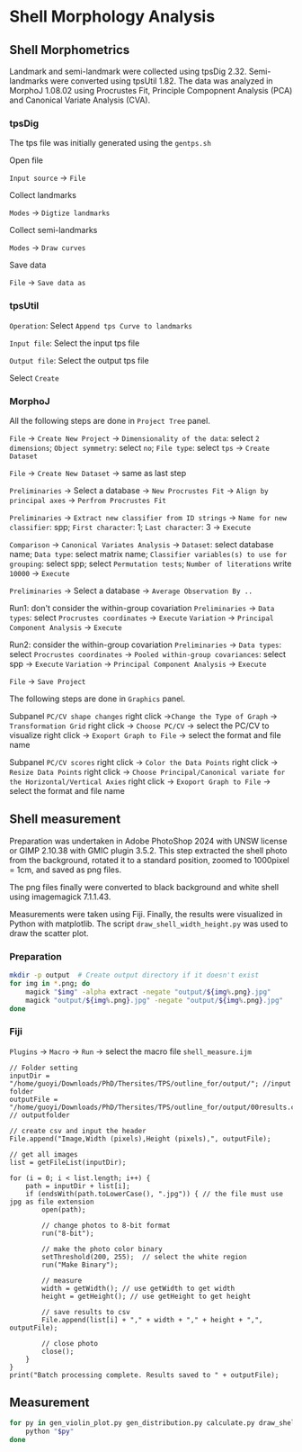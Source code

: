 # Shell Morphology Analysis

## Shell Morphometrics

Landmark and semi-landmark were collected using tpsDig 2.32. Semi-landmarks were converted using tpsUtil 1.82. The data was analyzed in MorphoJ 1.08.02 using Procrustes Fit, Principle Compopnent Analysis (PCA) and Canonical Variate Analysis (CVA).

### tpsDig

The tps file was initially generated using the `gentps.sh`

Open file

`Input source` -> `File`

Collect landmarks

`Modes` -> `Digtize landmarks`

Collect semi-landmarks

`Modes` -> `Draw curves`

Save data

`File` -> `Save data as`

### tpsUtil

`Operation`: Select `Append tps Curve to landmarks`

`Input file`: Select the input tps file

`Output file`: Select the output tps file

Select `Create`

### MorphoJ

All the following steps are done in `Project Tree` panel.

`File` -> `Create New Project` -> `Dimensionality of the data`: select `2 dimensions`; `Object symmetry`: select `no`; `File type`: select `tps` -> `Create Dataset`

`File` -> `Create New Dataset` -> same as last step

`Preliminaries` -> Select a database -> `New Procrustes Fit` -> `Align by principal axes` -> `Perfrom Procrustes Fit`

`Preliminaries` -> `Extract new classifier from ID strings` -> `Name for new classifier`: spp; `First character`: 1; `Last character`: 3 -> `Execute`

`Comparison` -> `Canonical Variates Analysis` -> `Dataset`: select database name; `Data type`: select matrix name; `Classifier variables(s) to use for grouping`: select spp; select `Permutation tests`; `Number of literations` write `10000` -> `Execute`

`Preliminaries` -> Select a database -> `Average Observation By ..`

Run1: don't consider the within-group covariation
`Preliminaries` -> `Data types`: select `Procrustes coordinates` -> `Execute`
`Variation` -> `Principal Component Analysis` -> `Execute`

Run2: consider the within-group covariation
`Preliminaries` -> `Data types`: select `Procrustes coordinates` -> `Pooled within-group covariances`: select spp -> `Execute`
`Variation` -> `Principal Component Analysis` -> `Execute`

`File` -> `Save Project`

The following steps are done in `Graphics` panel.

Subpanel `PC/CV shape changes`
right click ->`Change the Type of Graph` -> `Transformation Grid`
right click -> `Choose PC/CV` -> select the PC/CV to visualize
right click -> `Exoport Graph to File` -> select the format and file name

Subpanel `PC/CV scores`
right click -> `Color the Data Points`
right click -> `Resize Data Points`
right click -> `Choose Principal/Canonical variate for the Horizontal/Vertical Axies`
right click -> `Exoport Graph to File` -> select the format and file name

## Shell measurement

Preparation was undertaken in Adobe PhotoShop 2024 with UNSW license or GIMP 2.10.38 with GMIC plugin 3.5.2. This step extracted the shell photo from the background, rotated it to a standard position, zoomed to 1000pixel = 1cm, and saved as png files.

The png files finally were converted to black background and white shell using imagemagick 7.1.1.43.

Measurements were taken using Fiji. Finally, the results were visualized in Python with matplotlib. The script `draw_shell_width_height.py` was used to draw the scatter plot.

### Preparation

```bash
mkdir -p output  # Create output directory if it doesn't exist
for img in *.png; do
    magick "$img" -alpha extract -negate "output/${img%.png}.jpg"
    magick "output/${img%.png}.jpg" -negate "output/${img%.png}.jpg"
done
```

### Fiji

`Plugins` -> `Macro` -> `Run` -> select the macro file `shell_measure.ijm`

```imagej
// Folder setting
inputDir = "/home/guoyi/Downloads/PhD/Thersites/TPS/outline_for/output/"; //input folder
outputFile = "/home/guoyi/Downloads/PhD/Thersites/TPS/outline_for/output/00results.csv"; // outputfolder

// create csv and input the header
File.append("Image,Width (pixels),Height (pixels),", outputFile);

// get all images
list = getFileList(inputDir);

for (i = 0; i < list.length; i++) {
    path = inputDir + list[i];
    if (endsWith(path.toLowerCase(), ".jpg")) { // the file must use jpg as file extension 
        open(path);
        
        // change photos to 8-bit format
        run("8-bit");

        // make the photo color binary
        setThreshold(200, 255);  // select the white region
        run("Make Binary");

        // measure
        width = getWidth(); // use getWidth to get width
        height = getHeight(); // use getHeight to get height

        // save results to csv
        File.append(list[i] + "," + width + "," + height + ",", outputFile);
        
        // close photo
        close(); 
    }
}
print("Batch processing complete. Results saved to " + outputFile);

```

## Measurement

```bash
for py in gen_violin_plot.py gen_distribution.py calculate.py draw_shell_width_height.py ; do
    python "$py"
done
```
